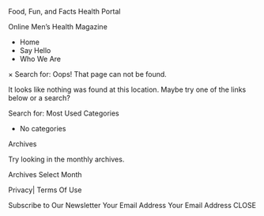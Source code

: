 Food, Fun, and Facts Health Portal

Online Men’s Health Magazine

*   Home
*   Say Hello
*   Who We Are

× Search for: Oops! That page can not be found.

It looks like nothing was found at this location. Maybe try one of the links below or a search?

Search for: Most Used Categories

*   No categories

Archives

Try looking in the monthly archives.

Archives Select Month

Privacy| Terms Of Use

Subscribe to Our Newsletter Your Email Address Your Email Address CLOSE